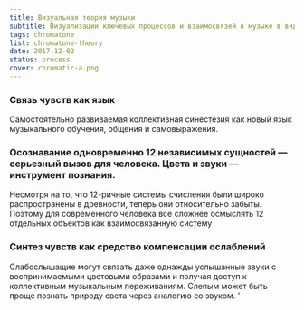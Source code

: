 ```yaml
---
title: Визуальная теория музыки
subtitle: Визуализации ключевых процессов и взаимосвязей в музыке в виде схем, диаграмм и интерактивных обучающих материалов.
tags: chromatone
list: chromatone-theory
date: 2017-12-02
status: process
cover: chromatic-a.png
---
```


### Связь чувств как язык

Самостоятельно развиваемая коллективная синестезия как новый язык музыкального обучения, общения и самовыражения.

### Осознавание одновременно 12 независимых сущностей — серьезный вызов для человека. Цвета и звуки — инструмент познания.

Несмотря на то, что 12-ричные системы счисления были широко распространены в древности, теперь они относительно забыты. Поэтому для современного человека все сложнее осмыслять 12 отдельных объектов как взаимосвязанную систему

### Синтез чувств как средство компенсации ослаблений

Слабослышащие могут связать даже однажды услышанные звуки с воспринимаемыми цветовыми образами и получая доступ к коллективным музыкальным переживаниям. Слепым может быть проще познать природу света через аналогию со звуком. '
